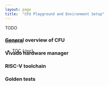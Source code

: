 ```yaml
---
layout: page
title:  "CFU Playground and Environment Setup"
---
```


TODO

<div id="toc_container" style="position: absolute" markdown="1">
<p class="toc_title">Contents</p>

* TOC
{:toc}
</div>

### General overview of CFU
### Vivado hardware manager
### RISC-V toolchain
### Golden tests

